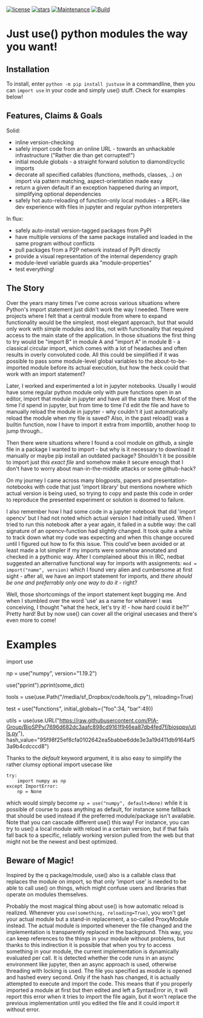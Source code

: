 [![license](https://img.shields.io/github/license/amogorkon/justuse)](https://github.com/amogorkon/justuse/blob/master/LICENSE)
[![stars](https://img.shields.io/github/stars/amogorkon/justuse?style=plastic)](https://github.com/amogorkon/justuse/stargazers)
[![Maintenance](https://img.shields.io/badge/Maintained%3F-yes-green.svg)](https://GitHub.com/Naereen/StrapDown.js/graphs/commit-activity)
[![Build](https://github.com/amogorkon/justuse/actions/workflows/blank.yml/badge.svg?branch=main)](https://github.com/amogorkon/justuse/actions/workflows/blank.yml)




# Just use() python modules the way you want!

## Installation
To install, enter `python -m pip install justuse` in a commandline, then you can `import use` in your code and simply use() stuff. Check for examples below!

## Features, Claims & Goals
Solid:
* inline version-checking
* safely import code from an online URL - towards an unhackable infrastructure ("Rather die than get corrupted!")
* initial module globals - a straight forward solution to diamond/cyclic imports
* decorate all specified callables (functions, methods, classes, ..) on import via pattern matching, aspect-orientation made easy
* return a given default if an exception happened during an import, simplifying optional dependencies
* safely hot auto-reloading of function-only local modules - a REPL-like dev experience with files in jupyter and regular python interpreters

In flux:
* safely auto-install version-tagged packages from PyPI
* have multiple versions of the same package installed and loaded in the same program without conflicts
* pull packages from a P2P network instead of PyPI directly
* provide a visual representation of the internal dependency graph
* module-level variable guards aka "module-properties"
* test everything!

## The Story
Over the years many times I've come across various situations where Python's import statement just didn't work the way I needed.
There were projects where I felt that a central module from where to expand functionality would be the simplest, most elegant approach, but that would only work with simple modules and libs, not with functionality that required access to the main state of the application. In those situations the first thing to try would be "import B" in module A and "import A" in module B - a classical circular import, which comes with a lot of headaches and often results in overly convoluted code. All this could be simplified if it was possible to pass some module-level global variables to the about-to-be-imported module before its actual execution, but how the heck could that work with an import statement?

Later, I worked and experimented a lot in jupyter notebooks. Usually I would have some regular python module only with pure functions open in an editor, import that module in jupyter and have all the state there. Most of the time I'd spend in jupyter, but from time to time I'd edit the file and have to manually reload the module in jupyter - why couldn't it just automatically reload the module when my file is saved? Also, in the past reload() was a builtin function, now I have to import it extra from importlib, another hoop to jump through..

Then there were situations where I found a cool module on github, a single file in a package I wanted to import - but why is it necessary to download it manually or maybe pip install an outdated package? Shouldn't it be possible to import just *this exact file* and somehow make it secure enough that I don't have to worry about man-in-the-middle attacks or some github-hack?

On my journey I came across many blogposts, papers and presentation-notebooks with code that just 'import library' but mentions nowhere which actual version is being used, so  trying to copy and paste this code in order to reproduce the presented experiment or solution is doomed to failure.

I also remember how I had some code in a jupyter notebook that did 'import opencv' but I had not noted which actual version I had initially used. When I tried to run this notebook after a year again, it failed in a subtle way: the call signature of an opencv-function had slightly changed. It took quite a while to track down what my code was expecting and when this change occured until I figured out how to fix this issue. This could've been avoided or at least made a lot simpler if my imports were somehow annotated and checked in a pythonic way. After I complained about this in IRC, nedbat suggested an alternative functional way for imports with assignments: `mod = import("name", version)` which I found very alien and cumbersome at first sight - after all, we have an import statement for imports, and *there should be one and preferrably only one way to do it* - right?

Well, those shortcomings of the import statement kept bugging me. And when I stumbled over the word 'use' as a name for whatever I was conceiving, I thought "what the heck, let's try it! - how hard could it be?!" Pretty hard! But by now use() can cover all the original usecases and there's even more to come!

# Examples

 import use
 
 np = use("numpy", version="1.19.2")
 
 use("pprint").pprint(some_dict)  
 
 tools = use(use.Path("/media/sf_Dropbox/code/tools.py"), reloading=True)
 
 test = use("functions", initial_globals={"foo":34, "bar":49})
 
 utils = use(use.URL("https://raw.githubusercontent.com/PIA-Group/BioSPPy/7696d682dc3aafc898cd9161f946ea87db4fed7f/biosppy/utils.py"),
            hash_value="95f98f25ef8cfa0102642ea5babbe6dde3e3a19d411db9164af53a9b4cdcccd8")

Thanks to the *default* keyword argument, it is also easy to simplify the rather clumsy optional import usecase like

```
try:
    import numpy as np
except ImportError:
    np = None
```
which would simply become
`np = use("numpy", default=None)`
while it is possible of course to pass anything as default, for instance some fallback that should be used instead if the preferred module/package isn't available. Note that you can cascade different use() this way! For instance, you can try to use() a local module with reload in a certain version, but if that fails fall back to a specific, reliably working version pulled from the web but that might not be the newest and best optimized.

## Beware of Magic!
Inspired by the q package/module, use() also is a callable class that replaces the module on import, so that only 'import use' is needed to be able to call use() on things, which might confuse users and libraries that operate on modules themselves.

Probably the most magical thing about use() is how automatic reload is realized. Whenever you `use(something, reloading=True)`, you won't get your actual module but a stand-in replacement, a so-called ProxyModule instead. The actual module is imported whenever the file changed and the implementation is transparently replaced in the background. This way, you can keep references to the things in your module without problems, but thanks to this indirection it is possible that when you try to access something in your module, the current implementation is dynamically evaluated per call. It is detected whether the code runs in an async environment like jupyter, then an async approach is used, otherwise threading with locking is used.
The file you specified as module is opened and hashed every second. Only if the hash has changed, it is actually attempted to execute and import the code. This means that if you properly imported a module at first but then edited and left a SyntaxError in, it will report this error when it tries to import the file again, but it won't replace the previous implementation until you edited the file and it could import it without error.

